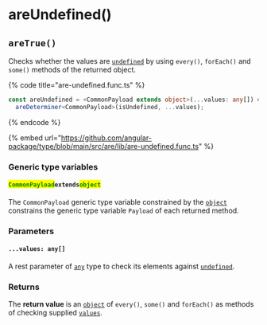 # areUndefined()

## `areTrue()`

Checks whether the values are [`undefined`](https://developer.mozilla.org/en-US/docs/Web/JavaScript/Reference/Global\_Objects/undefined) by using `every()`, `forEach()` and `some()` methods of the returned object.



{% code title="are-undefined.func.ts" %}
```typescript
const areUndefined = <CommonPayload extends object>(...values: any[]) =>
  areDeterminer<CommonPayload>(isUndefined, ...values);
```
{% endcode %}

{% embed url="https://github.com/angular-package/type/blob/main/src/are/lib/are-undefined.func.ts" %}

### Generic type variables

#### <mark style="color:green;">**`CommonPayload`**</mark>**`extends`**<mark style="color:green;">**`object`**</mark>

The `CommonPayload` generic type variable constrained by the [`object`](https://www.typescriptlang.org/docs/handbook/basic-types.html#object) constrains the generic type variable `Payload` of each returned method.

### Parameters

#### `...values: any[]`

A rest parameter of [`any`](https://www.typescriptlang.org/docs/handbook/basic-types.html#any) type to check its elements against [`undefined`](https://developer.mozilla.org/en-US/docs/Web/JavaScript/Reference/Global\_Objects/undefined).

### Returns

The **return value** is an [`object`](https://developer.mozilla.org/en-US/docs/Web/JavaScript/Reference/Global\_Objects/Object) of `every()`, `some()` and `forEach()` as methods of checking supplied [`values`](./#...values-any).
